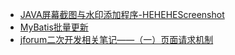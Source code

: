 * [JAVA屏幕截图与水印添加程序-HEHEHEScreenshot](/Java/hehehe_snapshot.md)
* [MyBatis批量更新](/Java/MyBatis_batch_update.md)
* [jforum二次开发相关笔记——（一）页面请求机制](/Java/jforum1.md)
